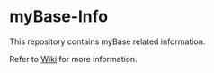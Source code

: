 # myBase-Info
This repository contains myBase related information.

Refer to [Wiki](https://github.com/gzhaha/myBase-Info/wiki) for more information.
